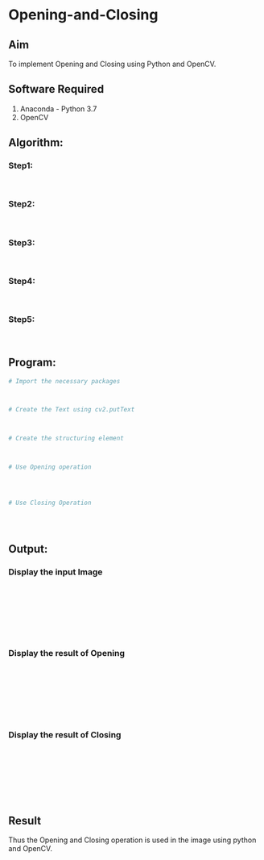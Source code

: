 # Opening-and-Closing

## Aim
To implement Opening and Closing using Python and OpenCV.

## Software Required
1. Anaconda - Python 3.7
2. OpenCV
## Algorithm:
### Step1:
<br>


### Step2:
<br>

### Step3:
<br>

### Step4:
<br>

### Step5:
<br>

 
## Program:

``` Python
# Import the necessary packages



# Create the Text using cv2.putText



# Create the structuring element



# Use Opening operation




# Use Closing Operation





```
## Output:

### Display the input Image
<br>
<br>
<br>
<br>
<br>
<br>

### Display the result of Opening
<br>
<br>
<br>
<br>
<br>
<br>

### Display the result of Closing
<br>
<br>
<br>
<br>
<br>
<br>

## Result
Thus the Opening and Closing operation is used in the image using python and OpenCV.